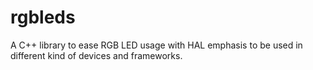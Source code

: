 # rgbleds
A C++ library to ease RGB LED usage with HAL emphasis to be used in different kind of devices and frameworks. 
